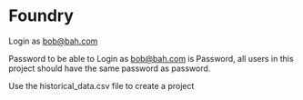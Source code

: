 # Foundry

Login as bob@bah.com

Password to be able to Login as bob@bah.com is Password, all users in this project should have the same password as password.

Use the historical_data.csv file to create a project
